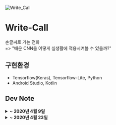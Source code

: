 ![Write_Call](https://user-images.githubusercontent.com/59414764/114134492-ce1f9680-9942-11eb-99e0-bb6a51a8bd0b.gif)

# Write-Call
손글씨로 거는 전화  
=> "배운 CNN을 어떻게 실생활에 적용시켜볼 수 있을까?"

## 구현환경
- Tensorflow(Keras), Tensorflow-Lite, Python
- Android Studio, Kotlin

## Dev Note
<details>
  <summary><b> ~ 2020년 4월 9일</b></summary>
  
  1. MNIST 숫자 데이터를 이용하여 CNN 모델 만들기
  2. mnist.tflite(Tensorflow Lite) 모델 파일 변형하기
  3. 안드로이드의 그림판 패키지를 이용하여 분류할 input data 생성
  4. mnist.tflite이 적용된 tensorflow-lite 패키지를 이용하여 input data 숫자 인식하기
  5. 얻어낸 숫자들과 intent를 이용하여 전화로 연결 📞
  
</details>
<details>
  <summary><b> ~ 2020년 4월 23일</b></summary>
  
  Feedback
  1. 단순 Toy Project로 끝내지 말자 ⭐
  2. 배운 것을 현 프로젝트에 어떻게 적용시켜볼 수 있을까 그때 그때 고민해보자 
  3. 한 글자씩 입력해야하는 단점이 있다. 한꺼번에 쓰고 text를 detection을 통해 한 글자씩 찾고 Recognition. 글자들의 위치 정보를 이용하여 문자를 순서대로 배열하면 되지 않을까?
  4. 모델의 tflite 파일(모델 정보 및 가중치)을 갱신해야할 때도 있다. 서버를 이용해 갱신할 수 있도록 만들자.
  5. 모델 성능 개선을 위해 사용시 즉각 데이터를 수집하는 것도 필요해보인다. differential privacy 정책에 의하면 온전한 데이터를 서버에 보내는 것이 아닌, 일부 학습된(사람이 해석할 수 없는) 가중치만을 서버에 보낼 필요가 있어보인다. 모바일 환경에서 NDK라는 것을 사용하면 되지 않을까? Classifier만 학습하도록 하면 되지 않을까?
  6. 나중에 숫자 뿐만 아니라 글씨도 알아볼 수 있도록 하면 좋을 것 같다. ~~텍스트 분석도 해야하려나~~
  7. Random Ferns, Bayesian 이론을 여기에 적용할 수도 있을까?

  공부해야할 것들 - 다 할 필요는 없다 천천히 하나씩 꼼꼼하게
  1. Text Detection, Recognition OCR 논문 리뷰 - (볼 것은 많다...이활석님 Github https://github.com/hwalsuklee/awesome-deep-text-detection-recognition)
  2. Kotiln 공부
  3. C++ 복습 (교재: 전문가를 위한 C++)
  4. ML, DL 공부 - (https://github.com/xcellentbird/Deep_Learning)
  5. Android(Linux, NDK), API(Firebase, OpenCV, Tensorflow-Lite) - (https://github.com/xcellentbird/Study-Android)
  6. Django, Naver Cloud, Networks - Backends
  7. 기술 철학
  
  Community를 활용하자.
  - 현 DL 논문 리뷰 스터디를 통해 OCR 논문을 리뷰하고, 다른 의견을 들어보자. 영어 논문을 읽는 것에 익숙해지자. ~~영어 공부도 좀~~
  - KDT 데브 코스를 통해, 중급 이상의 ML지식, Sparks, Django 공부하자.
  - Android 스터디를 통해 UI, OS 등을 공부하고 실제 Android App을 만들어보자. 사용자 경험을 분석하고, AI 윤리 규칙을 고려하여 개발해보자.
  - 모르는 것은 Kaggle Korea, Keras Korea, Vision-AI 오픈 카톡방을 이용해 물어보자! ~~열심히 하는 모습이 눈에 띄면 더 좋잖아?~~
  
  TMI
  - 색채 심리학과 Vision Machine의 결합은 어떤 UX로 이어지며 어떻게 디자인 할 수 있을까? ~~Clova Rush에 참여할 수 있으면 좋으련만 ㅠ~~
  - 조만간 Github Study Repo 통합이 필요해보인다.
  - 개발자에게 필요한 역량? 집요함과 약간의 유연성, 문제해결능력, 언어 및 프레임워크에 대한 깊은 지식, CS 지식(알고리즘, 운영체제, 컴퓨터구조, 자료구조, 네트워크, DB)
  - 좋아하는 공부를 하는 것도 좋지만, 사회의 Needs를 분석하고, 그에 맞는 기술을 공부하는 것 또한 중요하다. - AI Engineer + ML Ops + Android (+ iOS)
  - 내가 높은 연봉을 바라는 것은, 순수하게 돈을 위해서가 아닌, 프로젝트에서 꼭 필요한 사람이라고 느낄 수 있는 대우를 바라고, 아쉽지만 그에 대한 지표가 연봉이기 때문이다.

</details>
